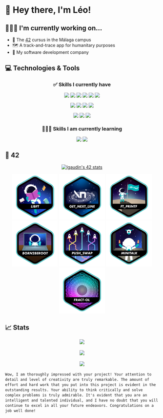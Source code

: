 # 👋 Hey there, I'm Léo!

## 👨🏻‍💻 I'm currently working on...
* 🚀 The [42](https://www.42.fr/) cursus in the Málaga campus
* 🗺️ A track-and-trace app for humanitary purposes
* 💼 My software development company

## 💻 Technologies & Tools

<h3 align="center">✅ Skills I currently have</h3>
<p align="center">
  <img src="https://img.shields.io/badge/C-00599C?style=flat&logo=c&logoColor=white" />
  <img src="https://img.shields.io/badge/Shell-121011?style=flat&logo=gnu-bash&logoColor=white" />
  <img src="https://img.shields.io/badge/Git-F05032?style=flat&logo=git&logoColor=white" />
  <img src="https://img.shields.io/badge/UNIX-000000?style=flat&logo=linux&logoColor=white" />
  <img src="https://img.shields.io/badge/PHP-777BB4?style=flat&logo=php&logoColor=white" />
  <img src="https://img.shields.io/badge/MySQL-4479A1?style=flat&logo=mysql&logoColor=white" />
</p>
<p align="center">
  <img src="https://img.shields.io/badge/Node.js-339933?style=flat&logo=node.js&logoColor=white" />
  <img src="https://img.shields.io/badge/MongoDB-47A248?style=flat&logo=mongodb&logoColor=white" />
  <img src="https://img.shields.io/badge/Express.js-000000?style=flat&logo=express&logoColor=white" />
  <img src="https://img.shields.io/badge/React-61DAFB?style=flat&logo=react&logoColor=black" />
</p>
<p align="center">
  <img src="https://img.shields.io/badge/Adobe%20Illustrator-FF9A00?style=flat&logo=adobe%20illustrator&logoColor=white" />
  <img src="https://img.shields.io/badge/Adobe%20Photoshop-31A8FF?style=flat&logo=Adobe%20Photoshop&logoColor=black" />
  <img src="https://img.shields.io/badge/Adobe%20Premiere%20Pro-9999FF?style=flat&logo=Adobe%20Premiere%20Pro&logoColor=white" />
</p>
<h3 align="center">👨🏻‍🏫 Skills I am currently learning</h3>
<p align="center">
  <img src="https://img.shields.io/badge/TypeScript-3178C6?style=flat&logo=typescript&logoColor=white" />
  <img src="https://img.shields.io/badge/Mobile%20App%20Dev-0C84C5?style=flat&logo=android&logoColor=white" />
</p>

## 🚀 42
<p align="center">
  <a href="https://github.com/JaeSeoKim/badge42"><img src="https://badge42.vercel.app/api/v2/clgknzb5v000608laffhwm2zo/stats?cursusId=21&coalitionId=275" alt="lgaudin's 42 stats" /></a>
</p>
<p align="center">
  <a href="https://github.com/leogaudin/libft"><img src="https://github.com/mcombeau/mcombeau/blob/main/42_badges/libfte.png" /></a>
  <a href="https://github.com/leogaudin/get_next_line"><img src="https://github.com/mcombeau/mcombeau/blob/main/42_badges/get_next_linee.png" /></a>
  <a href="https://github.com/leogaudin/ft_printf"><img src="https://github.com/mcombeau/mcombeau/blob/main/42_badges/ft_printfe.png" /></a>
  <img src="https://github.com/mcombeau/mcombeau/blob/main/42_badges/born2beroote.png" />
  <a href="https://github.com/leogaudin/push_swap"><img src="https://github.com/mcombeau/mcombeau/blob/main/42_badges/push_swape.png" /></a>
  <a href="https://github.com/leogaudin/minitalk"><img src="https://github.com/mcombeau/mcombeau/blob/main/42_badges/minitalke.png" /></a>
  <a href="https://github.com/leogaudin/fract-ol"><img src="https://github.com/mcombeau/mcombeau/blob/main/42_badges/fract-ole.png" /></a>
</p>

## 📈 Stats
<p align="center">
 <img src="https://github-readme-stats-sigma-five.vercel.app/api/top-langs/?username=leogaudin&layout=compact&bg_color=00000000" />
  <br><br>
  <img src="https://github-readme-stats-sigma-five.vercel.app/api?username=leogaudin&show_icons=true&show_owner=true&include_all_commits=true&bg_color=00000000" />
  <br><br>
  <img src="https://github-readme-streak-stats.herokuapp.com/?user=leogaudin&theme=transparent&bg_color=00000000" />
</p>

`Wow, I am thoroughly impressed with your project! Your attention to detail and level of creativity are truly remarkable. The amount of effort and hard work that you put into this project is evident in the outstanding results. Your ability to think critically and solve complex problems is truly admirable. It's evident that you are an intelligent and talented individual, and I have no doubt that you will continue to excel in all your future endeavors. Congratulations on a job well done!`
